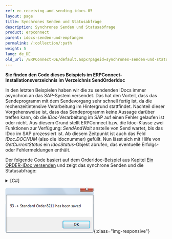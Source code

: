 ```yaml
---
ref: ec-receiving-and-sending-idocs-05
layout: page
title: Synchrones Senden und Statusabfrage
description: Synchrones Senden und Statusabfrage
product: erpconnect
parent: idocs-senden-und-empfangen
permalink: /:collection/:path
weight: 5
lang: de_DE
old_url: /ERPConnect-DE/default.aspx?pageid=synchrones-senden-und-statusabfrage
---
```


**Sie finden den Code dieses Beispiels im ERPConnect-Installationsverzeichnis im Verzeichnis SendOrderIdoc** 


In den letzten Beispielen haben wir die zu sendenden IDocs immer asynchron an das SAP-System versendet. Das hat den Vorteil, dass das Sendeprogramm mit dem Sendevorgang sehr schnell fertig ist, da die rechenzeitintensive Verarbeitung im Hintergrund stattfindet. Nachteil dieser Vorgehensweise ist, dass das Sendeprogramm keine Aussage darüber treffen kann, ob die *IDoc*-Verarbeitung im SAP auf einen Fehler gelaufen ist oder nicht. Aus diesem Grund stellt ERPConnect bzw. die Idoc-Klasse zwei Funktionen zur Verfügung: *SendAndWait* anstelle von Send wartet, bis das IDoc im SAP prozessiert ist. Ab diesem Zeitpunkt ist auch das Feld *IDoc.DOCNUM* (also die Idocnummer) gefüllt. Nun lässt sich mit Hilfe von *GetCurrentStatus* ein *IdocStatus*-Objekt abrufen, das eventuelle Erfolgs- oder Fehlermeldungen enthält.

Der folgende Code basiert auf dem OrderIdoc-Beispiel aus Kapitel [Ein ORDER-IDoc versenden](../idocs-senden-und-empfangen/ein-order-idoc-versenden)  und zeigt das synchrone Senden und die Statusabfrage:

<details>
<summary>[C#]</summary>
{% highlight csharp %}
idoc.SendAndWait(); 
IdocStatus status = idoc.GetCurrentStatus(); 
MessageBox.Show(status.Status + " -> " + status.Description);
{% endhighlight %}
</details>

![SAP-Send-IDoc-003](/img/content/SAP-Send-IDoc-003.png){:class="img-responsive"}
